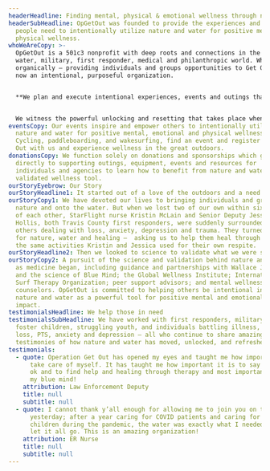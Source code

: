 ```yaml
---
headerHeadline: Finding mental, physical & emotional wellness through nature and water.
headerSubHeadline: OpGetOut was founded to provide the experiences and resources
  people need to intentionally utilize nature and water for positive mental and
  physical wellness.
whoWeAreCopy: >-
  OpGetOut is a 501c3 nonprofit with deep roots and connections in the wellness,
  water, military, first responder, medical and philanthropic world. What began
  organically — providing individuals and groups opportunities to Get Out — is
  now an intentional, purposeful organization. 


  **We plan and execute intentional experiences, events and outings that utilize evidence-based science: nature and water can be a powerful therapeutic benefit to assist individuals and agencies dealing with loss, PTS, anxiety, grief, trauma, and stress.**


  We witness the powerful unlocking and resetting that takes place when individuals are given the opportunity and tools to be empowered with the healing elements of nature and water.
eventsCopy: Our events inspire and e﻿mpower others to intentionally utilize
  nature and water for positive mental, emotional and physical wellness impact.
  C﻿ycling, paddleboarding, and wakesurfing, find an event and register to Get
  Out with us and experience wellness in the great outdoors.
donationsCopy: We function solely on donations and sponsorships which go
  directly to supporting outings, equipment, events and resources for
  individuals and agencies to learn how to benefit from nature and water as a
  validated wellness tool.
ourStoryEyebrow: Our Story
ourStoryHeadline1: It started out of a love of the outdoors and a need to heal.
ourStoryCopy1: We have devoted our lives to bringing individuals and groups into
  nature and onto the water. But when we lost two of our own within six months
  of each other, StarFlight nurse Kristin McLain and Senior Deputy Jessica
  Hollis, both Travis County first responders, were suddenly surrounded by
  others dealing with loss, anxiety, depression and trauma. They turned to us
  for nature, water and healing —  asking us to help them heal through some of
  the same activities Kristin and Jessica used for their own respite.
ourStoryHeadline2: Then we looked to science to validate what we were seeing.
ourStoryCopy2: A pursuit of the science and validation behind nature and water
  as medicine began, including guidance and partnerships with Wallace J. Nichols
  and the science of Blue Mind; the Global Wellness Institute; International
  Surf Therapy Organization; peer support advisors; and mental wellness
  counselors. OpGetOut is committed to helping others be intentional in using
  nature and water as a powerful tool for positive mental and emotional wellness
  impact.
testimonialsHeadline: We help those in need
testimonialsSubHeadline: We have worked with first responders, military, women,
  foster children, struggling youth, and individuals battling illness, grief,
  loss, PTS, anxiety and depression – all who continue to share amazing
  testimonies of how nature and water has moved, unlocked, and refreshed them.
testimonials:
  - quote: Operation Get Out has opened my eyes and taught me how important it is to
      take care of myself. It has taught me how important it is to say I’m not
      ok and to find help and healing through therapy and most important, to me,
      my blue mind!
    attribution: Law Enforcement Deputy
    title: null
    subtitle: null
  - quote: I cannot thank y’all enough for allowing me to join you on the water
      yesterday; after a year caring for COVID patients and caring for my own
      children during the pandemic, the water was exactly what I needed to help
      let it all go. This is an amazing organization!
    attribution: ER Nurse
    title: null
    subtitle: null
---
```

